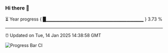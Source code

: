 ### Hi there 👋

⏳ Year progress { █▁▁▁▁▁▁▁▁▁▁▁▁▁▁▁▁▁▁▁▁▁▁▁▁▁▁▁▁▁ } 3.73 %

---

⏰ Updated on Tue, 14 Jan 2025 14:38:58 GMT

![Progress Bar CI](https://github.com/IshwaranRudhara/GIT-ACTION/workflows/Progress%20Bar%20CI/badge.svg)
